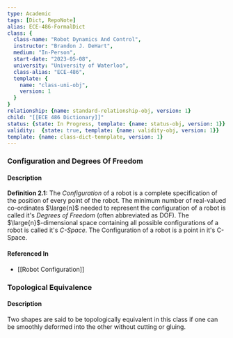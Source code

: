 ```yaml
---
type: Academic
tags: [Dict, RepoNote]
alias: ECE-486-FormalDict
class: {
  class-name: "Robot Dynamics And Control",
  instructor: "Brandon J. DeHart",
  medium: "In-Person",
  start-date: "2023-05-08",
  university: "University of Waterloo",
  class-alias: "ECE-486",
  template: {
    name: "class-uni-obj",
    version: 1
  }
}
relationship: {name: standard-relationship-obj, version: 1}
child: "[[ECE 486 Dictionary]]"
status: {state: In Progress, template: {name: status-obj, version: 1}}
validity:  {state: true, template: {name: validity-obj, version: 1}}
template: {name: class-dict-temnplate, version: 1}
---
```


### Configuration and Degrees Of Freedom 

#### Description
**Definition 2.1:** The _Configuration_ of a robot is a complete specification of the position of every point of the robot. The minimum number of real-valued co-ordinates $\large{n}$ needed to represent the configuration of a robot is called it's _Degrees of Freedom_ (often abbreviated as DOF). The $\large{n}$-dimensional space containing all possible configurations of a robot is called it's _C-Space_. The Configuration of a robot is a point in it's C-Space.

#### Referenced In
- [[Robot Configuration]]


### Topological Equivalence

#### Description
Two shapes are said to be topologically equivalent in this class if one can be smoothly deformed into the other without cutting or gluing.
